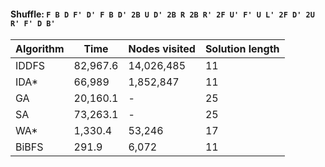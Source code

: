 #### Shuffle: `F B D F' D' F B D' 2B U D' 2B R 2B R' 2F U' F' U L' 2F D' 2U R' F' D B'`
| Algorithm | Time | Nodes visited | Solution length |
| ----- | ----- | ----- | ----- |
| IDDFS | 82,967.6 | 14,026,485 | 11 |
| IDA* | 66,989 | 1,852,847 | 11 |
| GA | 20,160.1 | - | 25 |
| SA | 73,263.1 | - | 25 |
| WA* | 1,330.4 | 53,246 | 17 |
| BiBFS | 291.9 | 6,072 | 11 |